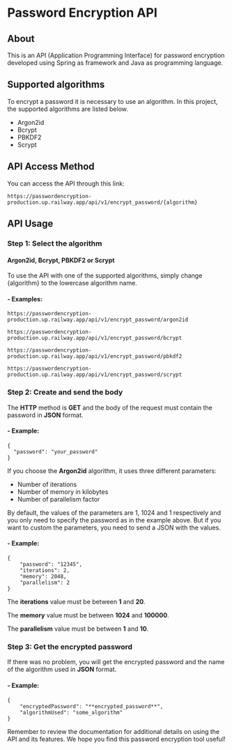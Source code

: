# Password Encryption API

## About

This is an API (Application Programming Interface) for password encryption developed using Spring as framework and Java as programming language.

## Supported algorithms

To encrypt a password it is necessary to use an algorithm. In this project, the supported algorithms are listed below.

- Argon2id
- Bcrypt
- PBKDF2
- Scrypt

## API Access Method

You can access the API through this link:

    https://passwordencryption-production.up.railway.app/api/v1/encrypt_password/{algorithm}

## API Usage

### Step 1: Select the algorithm

#### Argon2id, Bcrypt, PBKDF2 or Scrypt

To use the API with one of the supported algorithms, simply change {algorithm} to the lowercase algorithm name.

#### - Examples:

    https://passwordencryption-production.up.railway.app/api/v1/encrypt_password/argon2id

    https://passwordencryption-production.up.railway.app/api/v1/encrypt_password/bcrypt
    
    https://passwordencryption-production.up.railway.app/api/v1/encrypt_password/pbkdf2
    
    https://passwordencryption-production.up.railway.app/api/v1/encrypt_password/scrypt

### Step 2: Create and send the body

The **HTTP** method is **GET** and the body of the request must contain the password in **JSON** format.

#### - Example:

    {
      "password": "your_password"
    }

If you choose the **Argon2id** algorithm, it uses three different parameters:

 - Number of iterations
 - Number of memory in kilobytes
 - Number of parallelism factor

By default, the values of the parameters are 1, 1024 and 1 respectively and you only need to specify the password as in the example above. But if you want to custom the parameters, you need to send a JSON with the values.

#### - Example:

    {
        "password": "12345",
        "iterations": 2,
        "memory": 2048,
        "parallelism": 2
    }

The **iterations** value must be between **1** and **20**.

The **memory** value must be between **1024** and **100000**.

The **parallelism** value must be between **1** and **10**.

### Step 3: Get the encrypted password

If there was no problem, you will get the encrypted password and the name of the algorithm used in **JSON** format.

#### - Example:

    {
        "encryptedPassword": "**encrypted_password**",
        "algorithmUsed": "some_algorithm"
    }

Remember to review the documentation for additional details on using the API and its features. We hope you find this password encryption tool useful!
